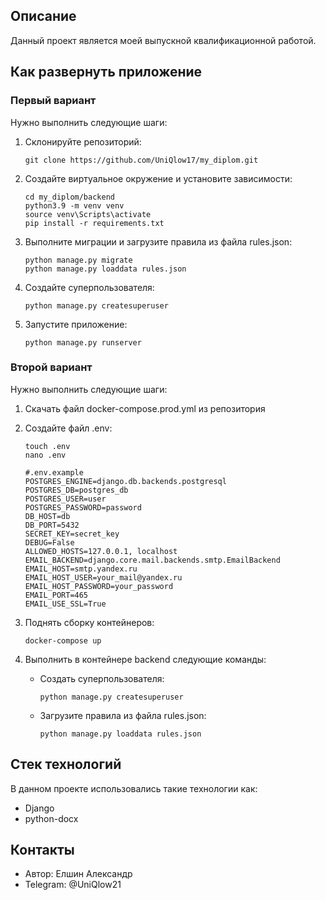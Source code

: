 ## Описание
Данный проект является моей выпускной квалификационной работой.

## Как развернуть приложение
### Первый вариант
Нужно выполнить следующие шаги:

1. Склонируйте репозиторий:
   ```
   git clone https://github.com/UniQlow17/my_diplom.git
   ```

2. Создайте виртуальное окружение и установите зависимости:
   ```
   cd my_diplom/backend
   python3.9 -m venv venv
   source venv\Scripts\activate
   pip install -r requirements.txt
   ```

3. Выполните миграции и загрузите правила из файла rules.json:
   ```
   python manage.py migrate
   python manage.py loaddata rules.json
   ```

4. Создайте суперпользователя:
   ```
   python manage.py createsuperuser
   ```

5. Запустите приложение:
   ```
   python manage.py runserver
   ```

### Второй вариант
Нужно выполнить следующие шаги:

1. Скачать файл docker-compose.prod.yml из репозитория

2. Создайте файл .env:
   ```
   touch .env
   nano .env
   ```
   ```
   #.env.example
   POSTGRES_ENGINE=django.db.backends.postgresql
   POSTGRES_DB=postgres_db
   POSTGRES_USER=user
   POSTGRES_PASSWORD=password
   DB_HOST=db
   DB_PORT=5432
   SECRET_KEY=secret_key
   DEBUG=False
   ALLOWED_HOSTS=127.0.0.1, localhost
   EMAIL_BACKEND=django.core.mail.backends.smtp.EmailBackend
   EMAIL_HOST=smtp.yandex.ru
   EMAIL_HOST_USER=your_mail@yandex.ru
   EMAIL_HOST_PASSWORD=your_password
   EMAIL_PORT=465
   EMAIL_USE_SSL=True
   ```

3. Поднять сборку контейнеров:
   ```
   docker-compose up
   ```

4. Выполнить в контейнере backend следующие команды:
   * Создать суперпользователя:
     ```
     python manage.py createsuperuser
     ```
   * Загрузите правила из файла rules.json:
      ```
      python manage.py loaddata rules.json
      ```

## Стек технологий
В данном проекте использовались такие технологии как:

* Django
* python-docx

## Контакты
* Автор: Елшин Александр
* Telegram: @UniQlow21